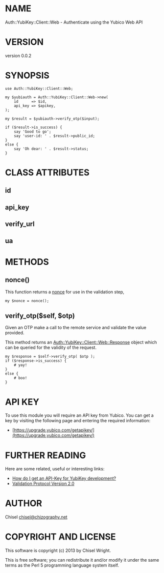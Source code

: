 # NAME

Auth::YubiKey::Client::Web - Authenticate using the Yubico Web API

# VERSION

version 0.0.2

# SYNOPSIS

    use Auth::YubiKey::Client::Web;

    my $yubiauth = Auth::YubiKey::Client::Web->new(
        id      => $id,
        api_key => $apikey,
    );

    my $result = $yubiauth->verify_otp($input);

    if ($result->is_success) {
        say 'Good to go';
        say 'user-id: ' . $result->public_id;
    }
    else {
        say 'Oh dear: ' . $result->status;
    }

# CLASS ATTRIBUTES

## id

## api\_key

## verify\_url

## ua

# METHODS

## nonce()

This function returns a
[nonce](http://en.wikipedia.org/wiki/Cryptographic_nonce) for use in the
validation step,

    my $nonce = nonce();

## verify\_otp($self, $otp)

Given an OTP make a call to the remote service and validate the value
provided.

This method returns an [Auth::YubiKey::Client::Web::Response](https://metacpan.org/pod/Auth::YubiKey::Client::Web::Response) object which
can be queried for the validity of the request.

    my $response = $self->verify_otp( $otp );
    if ($response->is_success) {
        # yay!
    }
    else {
        # boo!
    }

# API KEY

To use this module you will require an API key from Yubico. You can
get a key by visiting the following page and entering the required
information:

- [https://upgrade.yubico.com/getapikey/](https://upgrade.yubico.com/getapikey/)

# FURTHER READING

Here are some related, useful or interesting links:

- [How do I get an API-Key for YubiKey development?](https://www.yubico.com/faq/api-key-yubikey-development/)
- [Validation Protocol Version 2.0](https://github.com/Yubico/yubikey-val/wiki/ValidationProtocolV20)

# AUTHOR

Chisel <chisel@chizography.net>

# COPYRIGHT AND LICENSE

This software is copyright (c) 2013 by Chisel Wright.

This is free software; you can redistribute it and/or modify it under
the same terms as the Perl 5 programming language system itself.
